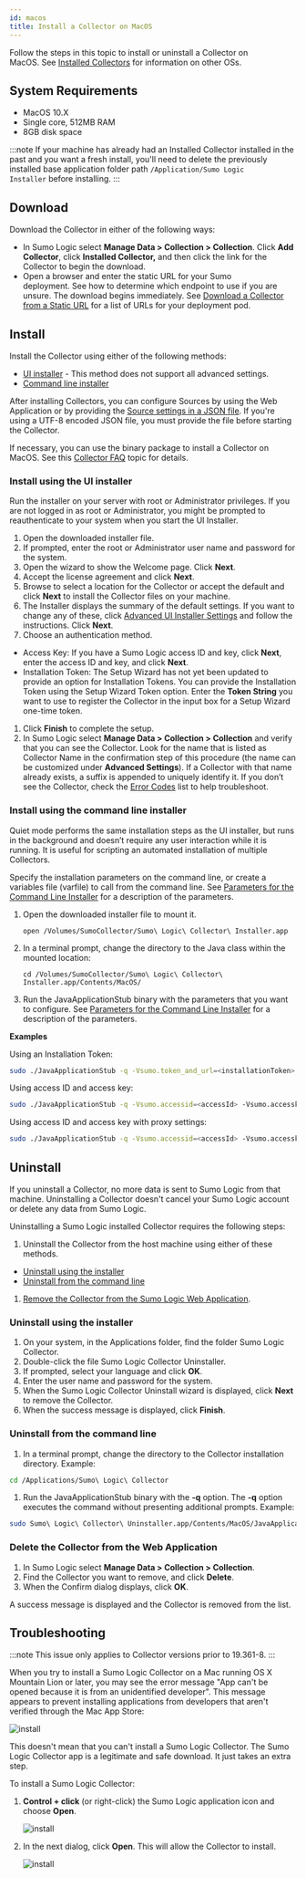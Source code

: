 ```yaml
---
id: macos
title: Install a Collector on MacOS
---
```




Follow the steps in this topic to install or uninstall a Collector on MacOS. See [Installed Collectors](/docs/send-data/installed-collectors) for information on other OSs.

## System Requirements

* MacOS 10.X
* Single core, 512MB RAM
* 8GB disk space

:::note
If your machine has already had an Installed Collector installed in the past and you want a fresh install, you'll need to delete the previously installed base application folder path `/Application/Sumo Logic Installer` before installing.
:::

## Download

Download the Collector in either of the following ways:

* In Sumo Logic select **Manage Data \> Collection \> Collection**. Click **Add Collector**, click **Installed Collector,** and then click the link for the Collector to begin the download.
* Open a browser and enter the static URL for your Sumo deployment. See how to determine which endpoint to use if you are unsure. The download begins immediately. See [Download a Collector from a Static URL](collector-installation-reference/download-collector-from-static-url.md) for a list of URLs for your deployment pod.

## Install

Install the Collector using either of the following methods:

* [UI installer](#install-using-the-ui-installer) - This method does not support all advanced settings.
* [Command line installer](#install-using-the-command-line-installer)

After installing Collectors, you can configure Sources by using the Web Application or by providing the [Source settings in a JSON file](/docs/send-data/use-json-configure-sources). If you're using a UTF-8 encoded JSON file, you must provide the file before starting the Collector.

If necessary, you can use the binary package to install a Collector on MacOS. See this [Collector FAQ](collector-installation-reference/binary-package-install-a-collector.md) topic for details.

### Install using the UI installer 

Run the installer on your server with root or Administrator privileges. If you are not logged in as root or Administrator, you might be prompted to reauthenticate to your system when you start the UI Installer.

1. Open the downloaded installer file.
1. If prompted, enter the root or Administrator user name and password for the system.
1. Open the wizard to show the Welcome page. Click **Next**.
1. Accept the license agreement and click **Next**.
1. Browse to select a location for the Collector or accept the default and click **Next** to install the Collector files on your machine.
1. The Installer displays the summary of the default settings. If you want to change any of these, click [Advanced UI Installer Settings](collector-installation-reference/advanced-ui-installer-settings.md)  and follow the instructions. Click **Next**.
1. Choose an authentication method.

* Access Key: If you have a Sumo Logic access ID and key, click **Next**, enter the access ID and key, and click **Next**.
* Installation Token: The Setup Wizard has not yet been updated to provide an option for Installation Tokens. You can provide the Installation Token using the Setup Wizard Token option. Enter the **Token String** you want to use to register the Collector in the input box for a Setup Wizard one-time token.

1. Click **Finish** to complete the setup.
1. In Sumo Logic select **Manage Data \> Collection \> Collection** and verify that you can see the Collector. Look for the name that is listed as Collector Name in the confirmation step of this procedure (the name can be customized under **Advanced Settings**). If a Collector with that name already exists, a suffix is appended to uniquely identify it. If you don’t see the Collector, check the [Error Codes](collector-installation-reference/collector-installation-error-messages.md) list to help troubleshoot.

### Install using the command line installer 

Quiet mode performs the same installation steps as the UI installer, but runs in the background and doesn’t require any user interaction while it is running. It is useful for scripting an automated installation of multiple Collectors.

Specify the installation parameters on the command line, or create a variables file (varfile) to call from the command line. See [Parameters for the Command Line Installer](collector-installation-reference/parameters-command-line-installer.md) for a description of the parameters.

1. Open the downloaded installer file to mount it.   

    `open /Volumes/SumoCollector/Sumo\ Logic\ Collector\ Installer.app`

1. In a terminal prompt, change the directory to the Java class within the mounted location:   

    `cd /Volumes/SumoCollector/Sumo\ Logic\ Collector\ Installer.app/Contents/MacOS/`

1. Run the JavaApplicationStub binary with the parameters that you want to configure. See [Parameters for the Command Line Installer](collector-installation-reference/parameters-command-line-installer.md) for a description of the parameters.

**Examples**

Using an Installation Token:

```bash
sudo ./JavaApplicationStub -q -Vsumo.token_and_url=<installationToken>
```

Using access ID and access key:

```bash
sudo ./JavaApplicationStub -q -Vsumo.accessid=<accessId> -Vsumo.accesskey=<accessKey>
```

Using access ID and access key with proxy settings:

```bash
sudo ./JavaApplicationStub -q -Vsumo.accessid=<accessId> -Vsumo.accesskey=<accessKey> -Vproxy.host=<proxyHost> -Vproxy.port=<proxyPort>
```

## Uninstall

If you uninstall a Collector, no more data is sent to Sumo Logic from that machine. Uninstalling a Collector doesn't cancel your Sumo Logic account or delete any data from Sumo Logic.

Uninstalling a Sumo Logic installed Collector requires the following steps:

1. Uninstall the Collector from the host machine using either of these methods.

* [Uninstall using the installer](#uninstall-using-the-installer)
* [Uninstall from the command line](#uninstall-from-the-command-line)

1. [Remove the Collector from the Sumo Logic Web Application](#delete-the-collector-from-the-web-application).

### Uninstall using the installer

1. On your system, in the Applications folder, find the folder Sumo Logic Collector.
1. Double-click the file Sumo Logic Collector Uninstaller.
1. If prompted, select your language and click **OK**.
1. Enter the user name and password for the system.
1. When the Sumo Logic Collector Uninstall wizard is displayed, click **Next** to remove the Collector.
1. When the success message is displayed, click **Finish**.

### Uninstall from the command line

1. In a terminal prompt, change the directory to the Collector installation directory.   Example:

```bash
cd /Applications/Sumo\ Logic\ Collector
```

1. Run the JavaApplicationStub binary with the **-q** option. The **-q** option executes the command without presenting additional prompts.   Example:

```bash
sudo Sumo\ Logic\ Collector\ Uninstaller.app/Contents/MacOS/JavaApplicationStub -q
```

### Delete the Collector from the Web Application

1. In Sumo Logic select **Manage Data \> Collection \> Collection**.
1. Find the Collector you want to remove, and click **Delete**.
1. When the Confirm dialog displays, click **OK**.

A success message is displayed and the Collector is removed from the list.

## Troubleshooting

:::note
This issue only applies to Collector versions prior to 19.361-8.
:::

When you try to install a Sumo Logic Collector on a Mac running OS X Mountain Lion or later, you may see the error message "App can't be opened because it is from an unidentified developer". This message appears to prevent installing applications from developers that aren't verified through the Mac App Store:

![install](/img/send-data/Mac_OSX_Gatekeeper.png)

This doesn't mean that you can't install a Sumo Logic Collector. The Sumo Logic Collector app is a legitimate and safe download. It just takes an extra step.

To install a Sumo Logic Collector:

1. **Control + click** (or right-click) the Sumo Logic application icon and choose **Open**.  

    ![install](/img/send-data/Mac_OSX_Gatekeeper_workaround1.png)
1. In the next dialog, click **Open**. This will allow the Collector to install.  

    ![install](/img/send-data/Mac_OSX_Gatekeeper_workaround2.png)
